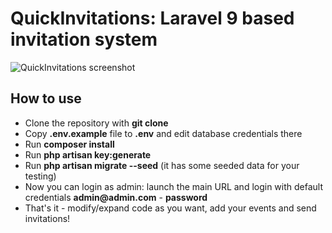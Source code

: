 # QuickInvitations: Laravel 9 based invitation system


![QuickInvitations screenshot](https://laraveldaily.com/wp-content/uploads/2018/11/quickinvitations-demo.png)

## How to use

- Clone the repository with __git clone__
- Copy __.env.example__ file to __.env__ and edit database credentials there
- Run __composer install__
- Run __php artisan key:generate__
- Run __php artisan migrate --seed__ (it has some seeded data for your testing)
- Now you can login as admin: launch the main URL and login with default credentials __admin@admin.com__ - __password__
- That's it - modify/expand code as you want, add your events and send invitations!
